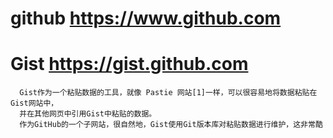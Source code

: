 # github https://www.github.com

# Gist  https://gist.github.com
      Gist作为一个粘贴数据的工具，就像 Pastie 网站[1]一样，可以很容易地将数据粘贴在Gist网站中，
      并在其他网页中引用Gist中粘贴的数据。
      作为GitHub的一个子网站，很自然地，Gist使用Git版本库对粘贴数据进行维护，这非常酷
